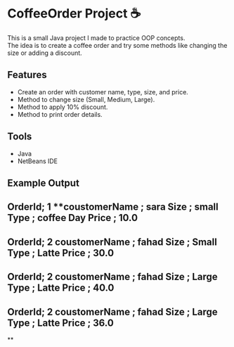 # CoffeeOrder Project ☕️

This is a small Java project I made to practice OOP concepts.  
The idea is to create a coffee order and try some methods like changing the size or adding a discount.

## Features
- Create an order with customer name, type, size, and price.
- Method to change size (Small, Medium, Large).
- Method to apply 10% discount.
- Method to print order details.

## Tools
- Java  
- NetBeans IDE  

## Example Output

OrderId; 1
**coustomerName ; sara
Size ; small
Type ; coffee Day
Price ; 10.0
-----------------
OrderId; 2
coustomerName ; fahad
Size ; Small
Type ; Latte
Price ; 30.0
-----------------
OrderId; 2
coustomerName ; fahad
Size ; Large
Type ; Latte
Price ; 40.0
-----------------
OrderId; 2
coustomerName ; fahad
Size ; Large
Type ; Latte
Price ; 36.0
-----------------
**
